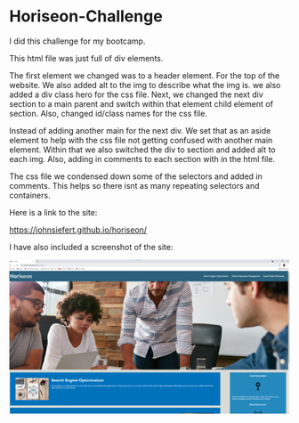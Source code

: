 # Horiseon-Challenge

I did this challenge for my bootcamp. 

This html file was just full of div elements. 

The first element we changed was to a header element. For the top of the website. We also added alt to the img to describe what the img is.
we also added a div class hero for the css file. 
Next, we changed the next div section to a main parent and switch within that element child element of section. Also, changed id/class names for the css file. 

Instead of adding another main for the next div. We set that as an aside element to help with the css file not getting confused with another main element. Within that we also switched the div to section and added alt to each img. Also, adding in comments to each section with in the html file. 

The css file we condensed down some of the selectors and added in comments. This helps so there isnt as many repeating selectors and containers. 


Here is a link to the site:

https://johnsiefert.github.io/horiseon/


I have also included a screenshot of the site:

![screenshot](/assets/images/Horiseon.png) 
